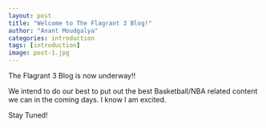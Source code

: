 ```yaml
---
layout: post
title: "Welcome to The Flagrant 3 Blog!"
author: "Anant Moudgalya"
categories: introduction
tags: [introduction]
image: post-1.jpg
---
```


The Flagrant 3 Blog is now underway!!

We intend to do our best to put out the best Basketball/NBA related content we can in the coming days. I know I am excited.

Stay Tuned!
